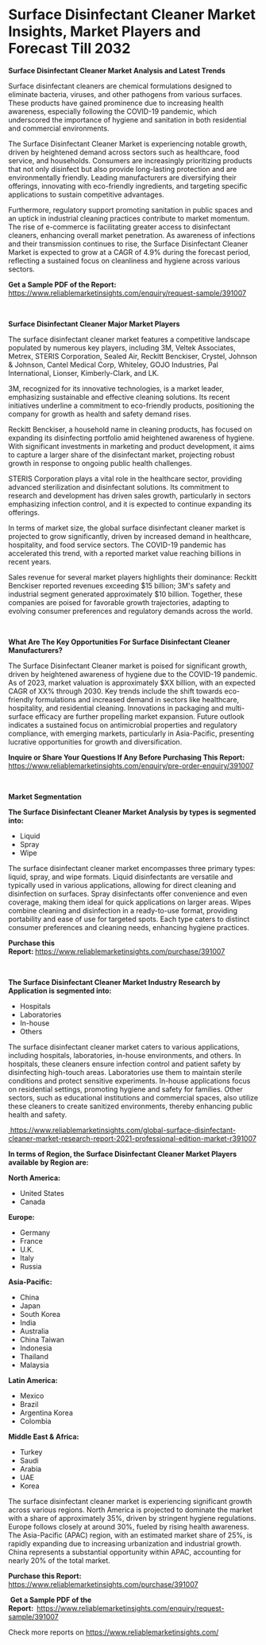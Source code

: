 <p><h1>Surface Disinfectant Cleaner Market Insights, Market Players and Forecast Till 2032</h1></p><p><strong>Surface Disinfectant Cleaner Market Analysis and Latest Trends</strong></p>
<p><p>Surface disinfectant cleaners are chemical formulations designed to eliminate bacteria, viruses, and other pathogens from various surfaces. These products have gained prominence due to increasing health awareness, especially following the COVID-19 pandemic, which underscored the importance of hygiene and sanitation in both residential and commercial environments. </p><p>The Surface Disinfectant Cleaner Market is experiencing notable growth, driven by heightened demand across sectors such as healthcare, food service, and households. Consumers are increasingly prioritizing products that not only disinfect but also provide long-lasting protection and are environmentally friendly. Leading manufacturers are diversifying their offerings, innovating with eco-friendly ingredients, and targeting specific applications to sustain competitive advantages.</p><p>Furthermore, regulatory support promoting sanitation in public spaces and an uptick in industrial cleaning practices contribute to market momentum. The rise of e-commerce is facilitating greater access to disinfectant cleaners, enhancing overall market penetration. As awareness of infections and their transmission continues to rise, the Surface Disinfectant Cleaner Market is expected to grow at a CAGR of 4.9% during the forecast period, reflecting a sustained focus on cleanliness and hygiene across various sectors.</p></p>
<p><strong>Get a Sample PDF of the Report:&nbsp;</strong> <a href="https://www.reliablemarketinsights.com/enquiry/request-sample/391007?utm_campaign=2624&utm_medium=2&utm_source=Github&utm_content=ia&utm_term=29032025&utm_id=surface-disinfectant-cleaner">https://www.reliablemarketinsights.com/enquiry/request-sample/391007</a></p>
<p>&nbsp;</p>
<p><strong>Surface Disinfectant Cleaner Major Market Players</strong></p>
<p><p>The surface disinfectant cleaner market features a competitive landscape populated by numerous key players, including 3M, Veltek Associates, Metrex, STERIS Corporation, Sealed Air, Reckitt Benckiser, Crystel, Johnson & Johnson, Cantel Medical Corp, Whiteley, GOJO Industries, Pal International, Lionser, Kimberly-Clark, and LK. </p><p>3M, recognized for its innovative technologies, is a market leader, emphasizing sustainable and effective cleaning solutions. Its recent initiatives underline a commitment to eco-friendly products, positioning the company for growth as health and safety demand rises.</p><p>Reckitt Benckiser, a household name in cleaning products, has focused on expanding its disinfecting portfolio amid heightened awareness of hygiene. With significant investments in marketing and product development, it aims to capture a larger share of the disinfectant market, projecting robust growth in response to ongoing public health challenges.</p><p>STERIS Corporation plays a vital role in the healthcare sector, providing advanced sterilization and disinfectant solutions. Its commitment to research and development has driven sales growth, particularly in sectors emphasizing infection control, and it is expected to continue expanding its offerings.</p><p>In terms of market size, the global surface disinfectant cleaner market is projected to grow significantly, driven by increased demand in healthcare, hospitality, and food service sectors. The COVID-19 pandemic has accelerated this trend, with a reported market value reaching billions in recent years.</p><p>Sales revenue for several market players highlights their dominance: Reckitt Benckiser reported revenues exceeding $15 billion; 3M's safety and industrial segment generated approximately $10 billion. Together, these companies are poised for favorable growth trajectories, adapting to evolving consumer preferences and regulatory demands across the world.</p></p>
<p>&nbsp;</p>
<p><strong>What Are The Key Opportunities For Surface Disinfectant Cleaner Manufacturers?</strong></p>
<p><p>The Surface Disinfectant Cleaner market is poised for significant growth, driven by heightened awareness of hygiene due to the COVID-19 pandemic. As of 2023, market valuation is approximately $XX billion, with an expected CAGR of XX% through 2030. Key trends include the shift towards eco-friendly formulations and increased demand in sectors like healthcare, hospitality, and residential cleaning. Innovations in packaging and multi-surface efficacy are further propelling market expansion. Future outlook indicates a sustained focus on antimicrobial properties and regulatory compliance, with emerging markets, particularly in Asia-Pacific, presenting lucrative opportunities for growth and diversification.</p></p>
<p><strong>Inquire or Share Your Questions If Any Before Purchasing This Report:</strong> <a href="https://www.reliablemarketinsights.com/enquiry/pre-order-enquiry/391007?utm_campaign=2624&utm_medium=2&utm_source=Github&utm_content=ia&utm_term=29032025&utm_id=surface-disinfectant-cleaner">https://www.reliablemarketinsights.com/enquiry/pre-order-enquiry/391007</a></p>
<p>&nbsp;</p>
<p><strong>Market Segmentation</strong></p>
<p><strong>The Surface Disinfectant Cleaner Market Analysis by types is segmented into:</strong></p>
<p><ul><li>Liquid</li><li>Spray</li><li>Wipe</li></ul></p>
<p><p>The surface disinfectant cleaner market encompasses three primary types: liquid, spray, and wipe formats. Liquid disinfectants are versatile and typically used in various applications, allowing for direct cleaning and disinfection on surfaces. Spray disinfectants offer convenience and even coverage, making them ideal for quick applications on larger areas. Wipes combine cleaning and disinfection in a ready-to-use format, providing portability and ease of use for targeted spots. Each type caters to distinct consumer preferences and cleaning needs, enhancing hygiene practices.</p></p>
<p><strong>Purchase this Report:&nbsp;</strong><a href="https://www.reliablemarketinsights.com/purchase/391007?utm_campaign=2624&utm_medium=2&utm_source=Github&utm_content=ia&utm_term=29032025&utm_id=surface-disinfectant-cleaner">https://www.reliablemarketinsights.com/purchase/391007</a></p>
<p>&nbsp;</p>
<p><strong>The Surface Disinfectant Cleaner Market Industry Research by Application is segmented into:</strong></p>
<p><ul><li>Hospitals</li><li>Laboratories</li><li>In-house</li><li>Others</li></ul></p>
<p><p>The surface disinfectant cleaner market caters to various applications, including hospitals, laboratories, in-house environments, and others. In hospitals, these cleaners ensure infection control and patient safety by disinfecting high-touch areas. Laboratories use them to maintain sterile conditions and protect sensitive experiments. In-house applications focus on residential settings, promoting hygiene and safety for families. Other sectors, such as educational institutions and commercial spaces, also utilize these cleaners to create sanitized environments, thereby enhancing public health and safety.</p></p>
<p><a href="https://www.reliablemarketinsights.com/global-surface-disinfectant-cleaner-market-research-report-2021-professional-edition-market-r391007?utm_campaign=2624&utm_medium=2&utm_source=Github&utm_content=ia&utm_term=29032025&utm_id=surface-disinfectant-cleaner">&nbsp;https://www.reliablemarketinsights.com/global-surface-disinfectant-cleaner-market-research-report-2021-professional-edition-market-r391007</a></p>
<p><strong>In terms of Region, the Surface Disinfectant Cleaner Market Players available by Region are:</strong></p>
<p>
    <p> <strong> North America: </strong>
        <ul>
            <li>United States</li>
            <li>Canada</li>
        </ul>
        </p> 
    <p> <strong> Europe: </strong>
        <ul>
            <li>Germany</li>
            <li>France</li>
            <li>U.K.</li>
            <li>Italy</li>
            <li>Russia</li>
        </ul>
        </p> 
    <p> <strong> Asia-Pacific: </strong>
        <ul>
            <li>China</li>
            <li>Japan</li>
            <li>South Korea</li>
            <li>India</li>
            <li>Australia</li>
            <li>China Taiwan</li>
            <li>Indonesia</li>
            <li>Thailand</li>
            <li>Malaysia</li>
        </ul>
        </p> 
    <p> <strong> Latin America: </strong>
        <ul>
            <li>Mexico</li>
            <li>Brazil</li>
            <li>Argentina Korea</li>
            <li>Colombia</li>
        </ul>
        </p> 
    <p> <strong> Middle East & Africa: </strong>
        <ul>
            <li>Turkey</li>
            <li>Saudi</li>
            <li>Arabia</li>
            <li>UAE</li>
            <li>Korea</li>
        </ul>
    </p>
    </p>
<p><p>The surface disinfectant cleaner market is experiencing significant growth across various regions. North America is projected to dominate the market with a share of approximately 35%, driven by stringent hygiene regulations. Europe follows closely at around 30%, fueled by rising health awareness. The Asia-Pacific (APAC) region, with an estimated market share of 25%, is rapidly expanding due to increasing urbanization and industrial growth. China represents a substantial opportunity within APAC, accounting for nearly 20% of the total market.</p></p>
<p><strong>Purchase this Report: </strong><a href="https://www.reliablemarketinsights.com/purchase/391007?utm_campaign=2624&utm_medium=2&utm_source=Github&utm_content=ia&utm_term=29032025&utm_id=surface-disinfectant-cleaner">https://www.reliablemarketinsights.com/purchase/391007</a></p>
<p>&nbsp;<strong>Get a Sample PDF of the Report:&nbsp;&nbsp;</strong><a href="https://www.reliablemarketinsights.com/enquiry/request-sample/391007?utm_campaign=2624&utm_medium=2&utm_source=Github&utm_content=ia&utm_term=29032025&utm_id=surface-disinfectant-cleaner">https://www.reliablemarketinsights.com/enquiry/request-sample/391007</a></p>
<p><strong></strong></p>
<p>Check more reports on <a href="https://www.reliablemarketinsights.com/?utm_campaign=2624&utm_medium=2&utm_source=Github&utm_content=ia&utm_term=29032025&utm_id=surface-disinfectant-cleaner">https://www.reliablemarketinsights.com/</a></p>